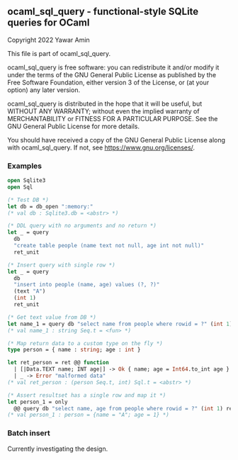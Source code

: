 ## ocaml_sql_query - functional-style SQLite queries for OCaml

Copyright 2022 Yawar Amin

This file is part of ocaml_sql_query.

ocaml_sql_query is free software: you can redistribute it and/or modify it under
the terms of the GNU General Public License as published by the Free Software
Foundation, either version 3 of the License, or (at your option) any later
version.

ocaml_sql_query is distributed in the hope that it will be useful, but WITHOUT
ANY WARRANTY; without even the implied warranty of MERCHANTABILITY or FITNESS
FOR A PARTICULAR PURPOSE. See the GNU General Public License for more details.

You should have received a copy of the GNU General Public License along with
ocaml_sql_query. If not, see <https://www.gnu.org/licenses/>.

### Examples

```ocaml
open Sqlite3
open Sql

(* Test DB *)
let db = db_open ":memory:"
(* val db : Sqlite3.db = <abstr> *)

(* DDL query with no arguments and no return *)
let _ = query
  db
  "create table people (name text not null, age int not null)"
  ret_unit

(* Insert query with single row *)
let _ = query
  db
  "insert into people (name, age) values (?, ?)"
  (text "A")
  (int 1)
  ret_unit

(* Get text value from DB *)
let name_1 = query db "select name from people where rowid = ?" (int 1) ret_text
(* val name_1 : string Seq.t = <fun> *)

(* Map return data to a custom type on the fly *)
type person = { name : string; age : int }

let ret_person = ret @@ function
  | [|Data.TEXT name; INT age|] -> Ok { name; age = Int64.to_int age }
  | _ -> Error "malformed data"
(* val ret_person : (person Seq.t, int) Sql.t = <abstr> *)

(* Assert resultset has a single row and map it *)
let person_1 = only
  @@ query db "select name, age from people where rowid = ?" (int 1) ret_person
(* val person_1 : person = {name = "A"; age = 1} *)
```

### Batch insert

Currently investigating the design.
